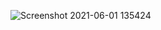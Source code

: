 ![Screenshot 2021-06-01 135424](https://user-images.githubusercontent.com/48469274/120291537-09a26580-c2e1-11eb-8c17-59e80abf9418.png)
